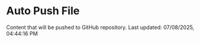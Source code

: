 # Auto Push File

Content that will be pushed to GitHub repository.
Last updated: 07/08/2025, 04:44:16 PM